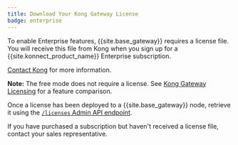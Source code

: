 ```yaml
---
title: Download Your Kong Gateway License
badge: enterprise
---
```


To enable Enterprise features, {{site.base_gateway}} requires a license file.
You will receive this file from Kong when you sign up for a
{{site.konnect_product_name}} Enterprise subscription.

[Contact Kong](https://konghq.com/get-started) for more information.

<div class="alert alert-ee blue">
<b>Note:</b> The free mode does not require a license. See
<a href="/gateway/{{page.kong_version}}/plan-and-deploy/licenses">Kong Gateway Licensing</a>
for a feature comparison.
</div>

Once a license has been deployed to a {{site.base_gateway}} node, retrieve it
using the [`/licenses` Admin API endpoint](/gateway/{{page.kong_version}}/admin-api/licenses/examples).

If you have purchased a subscription but haven't received a license file,
contact your sales representative.
